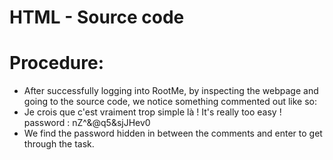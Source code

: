 # HTML - Source code
# Procedure:
- After successfully logging into RootMe, by inspecting the webpage and going to the source code, we notice something commented out like so:
- Je crois que c'est vraiment trop simple là ! It's really too easy ! password : nZ^&@q5&sjJHev0
- We find the password hidden in between the comments and enter to get through the task.
